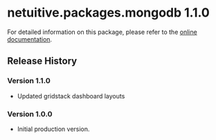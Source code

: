 # netuitive.packages.mongodb 1.1.0

For detailed information on this package, please refer to the [online documentation](https://hlp.app.netuitive.com/Content/Integrations/mongodb.htm).

## Release History

### Version 1.1.0

* Updated gridstack dashboard layouts

### Version 1.0.0

* Initial production version.
